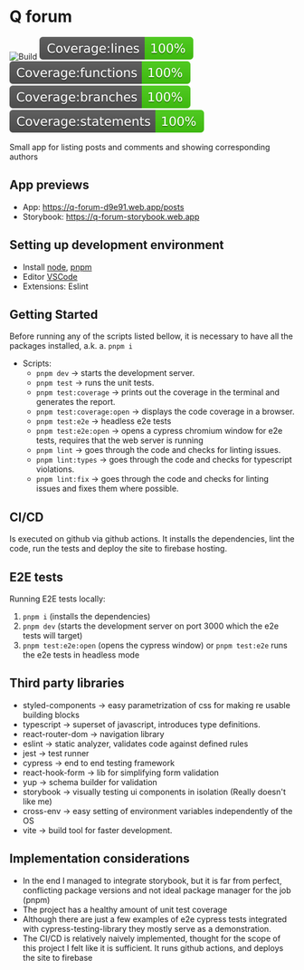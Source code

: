 # Q forum

![Build](https://github.com/Anno008/q-forum/actions/workflows/main.yml/badge.svg)
![Coverage lines](./coverageBadges/badge-lines.svg)
![Coverage functions](./coverageBadges/badge-functions.svg)
![Coverage branches](./coverageBadges/badge-branches.svg)
![Coverage statements](./coverageBadges/badge-statements.svg)

Small app for listing posts and comments and showing corresponding authors

## App previews
* App: https://q-forum-d9e91.web.app/posts
* Storybook: https://q-forum-storybook.web.app

## Setting up development environment
* Install [node](https://nodejs.org/en/), [pnpm](https://pnpm.io/)
* Editor [VSCode](https://code.visualstudio.com/)
* Extensions: Eslint

## Getting Started
Before running any of the scripts listed bellow, it is necessary to have all the packages installed, a.k.
a. `pnpm i`

* Scripts:
  * `pnpm dev` -> starts the development server.
  * `pnpm test` -> runs the unit tests.
  * `pnpm test:coverage` -> prints out the coverage in the terminal and generates the report.
  * `pnpm test:coverage:open` -> displays the code coverage in a browser.
  * `pnpm test:e2e` -> headless e2e tests
  * `pnpm test:e2e:open` -> opens a cypress chromium window for e2e tests, requires that the web server is running
  * `pnpm lint` -> goes through the code and checks for linting issues.
  * `pnpm lint:types` -> goes through the code and checks for typescript violations.
  * `pnpm lint:fix` -> goes through the code and checks for linting issues and fixes them where possible.

## CI/CD
Is executed on github via github actions. It installs the dependencies, lint the code, run the tests and deploy the site to firebase hosting.

## E2E tests
Running E2E tests locally:
1. `pnpm i` (installs the dependencies)
2. `pnpm dev` (starts the development server on port 3000 which the e2e tests will target)
3. `pnpm test:e2e:open` (opens the cypress window) or `pnpm test:e2e` runs the e2e tests in headless mode

## Third party libraries
* styled-components -> easy parametrization of css for making re usable building blocks
* typescript -> superset of javascript, introduces type definitions.
* react-router-dom -> navigation library
* eslint -> static analyzer, validates code against defined rules
* jest -> test runner
* cypress -> end to end testing framework 
* react-hook-form -> lib for simplifying form validation
* yup -> schema builder for validation
* storybook -> visually testing ui components in isolation (Really doesn't like me)
* cross-env -> easy setting of environment variables independently of the OS
* vite -> build tool for faster development.

## Implementation considerations
* In the end I managed to integrate storybook, but it is far from perfect, conflicting package versions and not ideal package manager for the job (pnpm)
* The project has a healthy amount of unit test coverage
* Although there are just a few examples of e2e cypress tests integrated with cypress-testing-library they mostly serve as a demonstration.
* The CI/CD is relatively naively implemented, thought for the scope of this project I felt like it is sufficient. It runs github actions, and deploys the site to firebase 
